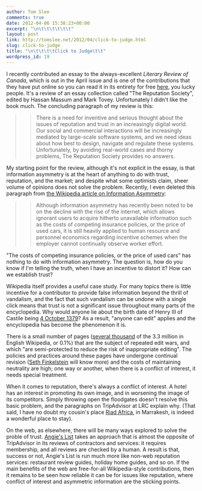 ```yaml
---
author: Tom Slee
comments: true
date: 2012-04-06 15:38:23+00:00
excerpt: "\n\t\t\t\t\t\t"
layout: post
link: http://tomslee.net/2012/04/click-to-judge.html
slug: click-to-judge
title: "\n\t\t\t\tClick to Judge\t\t"
wordpress_id: 19
---
```



				




I recently contributed an essay to the always-excellent _Literary Review of Canada_, which is out in the April issue and is one of the contributions that they have put online so you can read it in its entirety for free [here](http://reviewcanada.ca/reviews/2012/04/01/click-to-judge/), you lucky people. It's a review of an essay collection called "The Reputation Society", edited by Hassan Massum and Mark Tovey. Unfortunately I didn't like the book much. The concluding paragraph of my review is this:




<blockquote>

> 
> There is a need for inventive and serious thought about the issues of reputation and trust in an increasingly digital world. Our social and commercial interactions will be increasingly mediated by large-scale software systems, and we need ideas about how best to design, navigate and regulate these systems. Unfortunately, by avoiding real-world cases and thorny problems, The Reputation Society provides no answers.
> 
> 
</blockquote>




My starting point for the review, although it's not explicit in the essay, is that information asymmetry is at the heart of anything to do with trust, reputation, and the market; and despite what some optimists claim, sheer volume of opinions does not solve the problem. Recently, I even deleted this paragraph from [the Wikipedia article on Information Asymmetry](http://en.wikipedia.org/wiki/Information_asymmetry):




<blockquote>

> 
> Although information asymmetry has recently been noted to be on the decline with the rise of the internet, which allows ignorant users to acquire hitherto unavailable information such as the costs of competing insurance policies, or the price of used cars, it is still heavily applied to human resource and personnel economics regarding incentive schemes when the employer cannot continually observe worker effort.
> 
> 
</blockquote>




"The costs of competing insurance policies, or the price of used cars" has nothing to do with information asymmetry. The question is, how do you know if I'm telling the truth, when I have an incentive to distort it? How can we establish trust?




Wikipedia itself provides a useful case study. For many topics there is little incentive for a contributor to provide false information beyond the thrill of vandalism, and the fact that such vandalism can be undone with a single click means that trust is not a significant issue throughout many parts of the encyclopedia. Why would anyone lie about the birth date of Henry III of Castile being [4 October 1379](http://en.wikipedia.org/wiki/Henry_III_of_Castile)? As a result, "anyone can edit" applies and the encyclopedia has become the phenomenon it is.




There is a small number of pages ([several thousand](http://en.wikipedia.org/wiki/Wikipedia:Pending_changes) of the 3.3 million in English Wikipedia, or 0.1%) that are the subject of repeated edit wars, and which "are semi-protected to reduce the risk of inappropriate editing". The policies and practices around these pages have undergone continual revision ([Seth Finkelstein](http://sethf.com/infothought/blog/) will know more) and the costs of maintaining neutrality are high; one way or another, when there is a conflict of interest, it needs special treatment.




When it comes to reputation, there's always a conflict of interest. A hotel has an interest in promoting its own image, and in worsening the image of its competitors. Simply throwing open the floodgates doesn't resolve this basic problem, and the paragraphs on TripAdvisor at LRC explain why. (That said, I have no doubt my cousin's place [Riad Africa](http://www.tripadvisor.co.uk/Hotel_Review-g293734-d2341980-Reviews-Riad_Africa-Marrakech_Marrakech_Tensift_El_Haouz_Region.html), in Marrakesh, is indeed a wonderful place to stay).




On the web, as elsewhere, there will be many ways explored to solve the proble of trust. [Angie's List](http://www.angieslist.com/) takes an approach that is almost the opposite of TripAdvisor in its reviews of contractors and services: it requires membership, and all reviews are checked by a human. A result is that, success or not, Angie's List is run much more like non-web reputation services: restaurant review guides, holiday home guides, and so on. If the main benefits of the web are free-for-all Wikipedia-style contributions, then it remains to be seen how reliable it can be for issues like reputation, where conflict of interest and asymmetric information are the sticking points.








		
